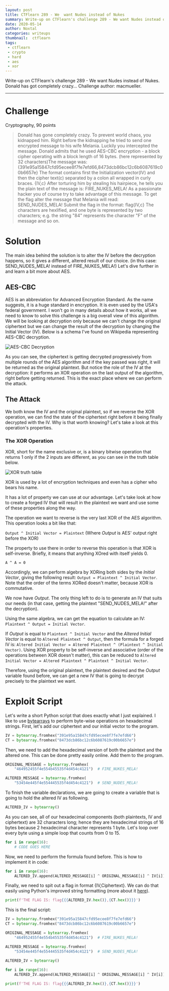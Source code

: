 ```yaml
---
layout: post
title: CTFlearn 289 - We  want Nudes instead of Nukes
summary: Write-up on CTFlearn's challenge 289 - We want Nudes instead of Nukes. Donald has got completely crazy...
date: 2020-05-14
author: Noxtal
categories: writeups
thumbnail:  ctflearn
tags:
 - ctflearn
 - crypto
 - hard
 - aes
 - xor
---
```


 Write-up on CTFlearn's challenge 289 - We want Nudes instead of Nukes. Donald has got completely crazy...
 Challenge author: macmueller.

-----

# Challenge
Cryptography, 90 points
> Donald has gone completely crazy. To prevent world chaos, you kidnapped him. Right before the kidnapping he tried to send one encrypted message to his wife Melania. Luckily you intercepted the message. Donald admits that he used AES-CBC encryption - a block cipher operating with a block length of 16 bytes. (here represented by 32 characters)The message was: {391e95a15847cfd95ecee8f7fe7efd66,8473dcb86bc12c6b6087619c00b6657e} The format contains first the Initialization vector(IV) and then the cipher text(c) separated by a colon all wrapped in curly braces. {IV,c} After torturing him by stealing his hairpiece, he tells you the plain text of the message is: FIRE_NUKES_MELA! As a passionate hacker you of course try to take advantage of this message. To get the flag alter the message that Melania will read: SEND_NUDES_MELA! Submit the flag in the format: flag{IV,c} The characters are hexlified, and one byte is represented by two characters; e.g. the string "84" represents the character "F" of the message and so on.

# Solution
The main idea behind the solution is to alter the IV before the decryption happens, so it gives a different, altered result of our choice. (in this case: SEND_NUDES_MELA! instead of FIRE_NUKES_MELA!)
Let's dive further in and learn a bit more about AES.

## AES-CBC
AES is an abbreviation for Advanced Encryption Standard. As the name suggests, it is a huge standard in encryption. It is even used by the USA's federal government. I won't go in many details about how it works, all we need to know to solve this challenge is a big overall view of this algorithm. We will be looking at decryption only because we can't change the original ciphertext but we can change the result of the decryption by changing the Initial Vector (IV). Below is a schema I've found on Wikipedia representing AES-CBC decryption.

![AES-CBC Decryption](https://upload.wikimedia.org/wikipedia/commons/thumb/2/2a/CBC_decryption.svg/601px-CBC_decryption.svg.png)

As you can see, the ciphertext is getting decrypted progressively from multiple rounds of the AES algorithm and if the key passed was right, it will be returned as the original plaintext. But notice the role of the IV at the decryption: it performs an XOR operation on the last output of the algorithm, right before getting returned. This is the exact place where we can perform the attack. 

## The Attack
We both know the IV and the original plaintext, so if we reverse the XOR operation, we can find the state of the ciphertext right before it being finally decrypted with the IV. Why is that worth knowing? Let's take a look at this operation's properties.

### The XOR Operation
XOR, short for the name exclusive or, is a binary bitwise operation that returns 1 only if the 2 inputs are different, as you can see in the truth table below.

![XOR truth table](https://www.codespeedy.com/wp-content/uploads/2019/08/Screenshot-from-2019-08-04-12-01-49.png)

XOR is used by a lot of encryption techniques and even has a cipher who bears his name.

It has a lot of property we can use at our advantage. Let's take look at how to create a forged IV that will result in the plaintext we want and use some of these properties along the way.

The operation we want to reverse is the very last XOR of the AES algorithm. This operation looks a bit like that:

`Output ^ Initial Vector = Plaintext`
(Where *Output* is AES' output right before the XOR)

The property to use there in order to reverse this operation is that XOR is self-inverse. Briefly, it means that anything XOred with itself yields 0.

`A ^ A = 0`

Accordingly, we can perform algebra by XORing both sides by the *Initial Vector*, giving the following result: `Output = Plaintext ^ Initial Vector`.
Note that the order of the terms XORed doesn't matter, because XOR is commutative.

We now have *Output*. The only thing left to do is to generate an IV that suits our needs (in that case, getting the plaintext "SEND_NUDES_MELA!" after the decryption).

Using the same algebra, we can get the equation to calculate an IV: `Plaintext ^ Output = Initial Vector`.

If *Output* is equal to `Plaintext ^ Initial Vector` and the *Altered Initial Vector* is equal to `Altered Plaintext ^ Output`, then the formula for a forged IV is: `Altered Initial Vector = Altered Plaintext ^ (Plaintext ^ Initial Vector)`. Using XOR property to be self-inverse and associative (order of the operations between XOR doesn't matter), this can be reduced to `Altered Initial Vector = Altered Plaintext ^ Plaintext ^ Initial Vector`.

Therefore, using the original plaintext, the plaintext desired and the *Output* variable found before, we can get a new IV that is going to decrypt precisely to the plaintext we want.

# Exploit Script
Let's write a short Python script that does exactly what I just explained.
I like to use [bytearrays](https://docs.python.org/3.1/library/functions.html#bytearray) to perform byte-wise operations on hexadecimal strings.
First, let's add our ciphertext and our initial vector to the program.
```python 
IV = bytearray.fromhex("391e95a15847cfd95ecee8f7fe7efd66")
CT = bytearray.fromhex("8473dcb86bc12c6b6087619c00b6657e")
```

Then, we need to add the hexadecimal version of both the plaintext and the altered one. This can be done pretty easily online. Add them to the program.
```python 
ORIGINAL_MESSAGE = bytearray.fromhex(
    "464952455f4e554b45535f4d454c4121")  # FIRE_NUKES_MELA!

ALTERED_MESSAGE = bytearray.fromhex(
    "53454e445f4e554445535f4d454c4121")  # SEND_NUDES_MELA!
```

To finish the variable declarations, we are going to create a variable that is going to hold the altered IV as following.
```python 
ALTERED_IV = bytearray()
```

As you can see, all of our hexadecimal components (both plaintexts, IV and ciphertext) are 32 characters long; hence they are hexadecimal strings of 16 bytes because 2 hexadecimal character represents 1 byte. Let's loop over every byte using a simple loop that counts from 0 to 15.
```python 
for i in range(16):
    # CODE GOES HERE
```

Now, we need to perform the formula found before. This is how to implement it in code:
```python 
for i in range(16):
    ALTERED_IV.append(ALTERED_MESSAGE[i] ^ ORIGINAL_MESSAGE[i] ^ IV[i])
```

Finally, we need to spit out a flag in format {IV,Ciphertext}. We can do that easily using Python's improved string formatting (more about it [here](https://realpython.com/python-f-strings/#f-strings-a-new-and-improved-way-to-format-strings-in-python)).

<!-- {% raw %} -->
```python
print(f'THE FLAG IS: flag{{{ALTERED_IV.hex()},{CT.hex()}}}')
```
<!-- {% endraw %} -->

This is the final script:
<!-- {% raw %} -->
```python 
IV = bytearray.fromhex("391e95a15847cfd95ecee8f7fe7efd66")
CT = bytearray.fromhex("8473dcb86bc12c6b6087619c00b6657e")

ORIGINAL_MESSAGE = bytearray.fromhex(
    "464952455f4e554b45535f4d454c4121")  # FIRE_NUKES_MELA!

ALTERED_MESSAGE = bytearray.fromhex(
    "53454e445f4e554445535f4d454c4121")  # SEND_NUDES_MELA!
    
ALTERED_IV = bytearray()

for i in range(16):
    ALTERED_IV.append(ALTERED_MESSAGE[i] ^ ORIGINAL_MESSAGE[i] ^ IV[i])

print(f'THE FLAG IS: flag{{{ALTERED_IV.hex()},{CT.hex()}}}')
```
<!-- {% endraw %} -->

